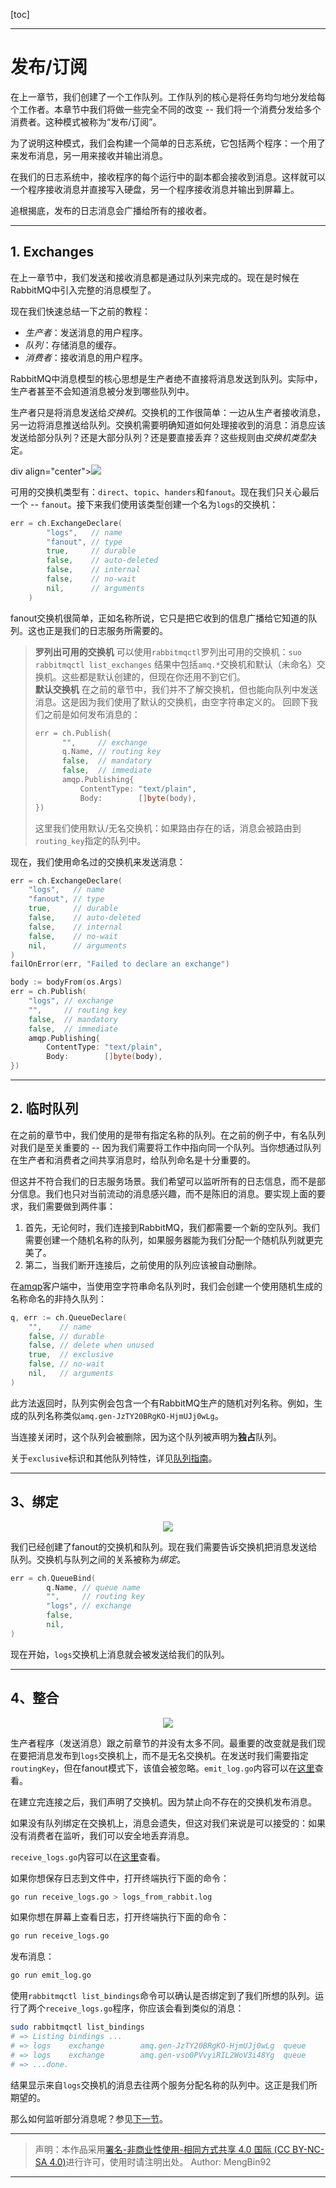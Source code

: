 [toc]  

---

# 发布/订阅  

在上一章节，我们创建了一个工作队列。工作队列的核心是将任务均匀地分发给每个工作者。本章节中我们将做一些完全不同的改变 -- 我们将一个消费分发给多个消费者。这种模式被称为“发布/订阅”。  

为了说明这种模式，我们会构建一个简单的日志系统，它包括两个程序：一个用了来发布消息，另一用来接收并输出消息。  

在我们的日志系统中，接收程序的每个运行中的副本都会接收到消息。这样就可以一个程序接收消息并直接写入硬盘，另一个程序接收消息并输出到屏幕上。  

追根揭底，发布的日志消息会广播给所有的接收者。  

---  

## 1. Exchanges  

在上一章节中，我们发送和接收消息都是通过队列来完成的。现在是时候在RabbitMQ中引入完整的消息模型了。  

现在我们快速总结一下之前的教程：  

- *生产者*：发送消息的用户程序。
- *队列*：存储消息的缓存。
- *消费者*：接收消息的用户程序。  

RabbitMQ中消息模型的核心思想是生产者绝不直接将消息发送到队列。实际中，生产者甚至不会知道消息被分发到哪些队列中。  

生产者只是将消息发送给*交换机*。交换机的工作很简单：一边从生产者接收消息，另一边将消息推送给队列。交换机需要明确知道如何处理接收到的消息：消息应该发送给部分队列？还是大部分队列？还是要直接丢弃？这些规则由*交换机类型*决定。  

div align="center"><img src="./../images/RabbitMQ/3/exchange.png"></div>  

可用的交换机类型有：`direct`、`topic`、`handers`和`fanout`。现在我们只关心最后一个 -- `fanout`。接下来我们使用该类型创建一个名为`logs`的交换机：  

```go
err = ch.ExchangeDeclare(
		"logs",   // name
		"fanout", // type
		true,     // durable
		false,    // auto-deleted
		false,    // internal
		false,    // no-wait
		nil,      // arguments
	)
```  

fanout交换机很简单，正如名称所说，它只是把它收到的信息广播给它知道的队列。这也正是我们的日志服务所需要的。  

> **罗列出可用的交换机**
> 可以使用`rabbitmqctl`罗列出可用的交换机：`suo rabbitmqctl list_exchanges`
> 结果中包括`amq.*`交换机和默认（未命名）交换机。这些都是默认创建的，但现在你还用不到它们。  
> **默认交换机**
> 在之前的章节中，我们并不了解交换机，但也能向队列中发送消息。这是因为我们使用了默认的交换机，由空字符串定义的。
> 回顾下我们之前是如何发布消息的：
> ```go
> err = ch.Publish(
>		"",     // exchange
>		q.Name, // routing key
>		false,  // mandatory
>		false,  // immediate
>		amqp.Publishing{
>			ContentType: "text/plain",
>			Body:        []byte(body),
>})
> ```
> 这里我们使用默认/无名交换机：如果路由存在的话，消息会被路由到`routing_key`指定的队列中。  

现在，我们使用命名过的交换机来发送消息：  

```go
err = ch.ExchangeDeclare(
	"logs",   // name
	"fanout", // type
	true,     // durable
	false,    // auto-deleted
	false,    // internal
	false,    // no-wait
	nil,      // arguments
)
failOnError(err, "Failed to declare an exchange")

body := bodyFrom(os.Args)
err = ch.Publish(
	"logs", // exchange
	"",     // routing key
	false,  // mandatory
	false,  // immediate
	amqp.Publishing{
		ContentType: "text/plain",
		Body:        []byte(body),
})
```  

---  

## 2. 临时队列  

在之前的章节中，我们使用的是带有指定名称的队列。在之前的例子中，有名队列对我们是至关重要的 -- 因为我们需要将工作中指向同一个队列。当你想通过队列在生产者和消费者之间共享消息时，给队列命名是十分重要的。  

但这并不符合我们的日志服务场景。我们希望可以监听所有的日志信息，而不是部分信息。我们也只对当前流动的消息感兴趣，而不是陈旧的消息。要实现上面的要求，我们需要做到两件事：  

1. 首先，无论何时，我们连接到RabbitMQ，我们都需要一个新的空队列。我们需要创建一个随机名称的队列，如果服务器能为我们分配一个随机队列就更完美了。
2. 第二，当我们断开连接后，之前使用的队列应该被自动删除。  

在[amqp](http://godoc.org/github.com/streadway/amqp)客户端中，当使用空字符串命名队列时，我们会创建一个使用随机生成的名称命名的非持久队列：  

```go
q, err := ch.QueueDeclare(
	"",    // name
	false, // durable
	false, // delete when unused
	true,  // exclusive
	false, // no-wait
	nil,   // arguments
)
```  

此方法返回时，队列实例会包含一个有RabbitMQ生产的随机对列名称。例如，生成的队列名称类似`amq.gen-JzTY20BRgKO-HjmUJj0wLg`。  

当连接关闭时，这个队列会被删除，因为这个队列被声明为**独占**队列。  

关于`exclusive`标识和其他队列特性，详见[队列指南](https://www.rabbitmq.com/tutorials/queues.html)。  

---  

## 3、绑定  

<div align="center"><img src="./../images/RabbitMQ/3/bindings.drawio.png"></div>  

我们已经创建了fanout的交换机和队列。现在我们需要告诉交换机把消息发送给队列。交换机与队列之间的关系被称为*绑定*。  

```go
err = ch.QueueBind(
		q.Name, // queue name
		"",     // routing key
		"logs", // exchange
		false,
		nil,
)
```  

现在开始，`logs`交换机上消息就会被发送给我们的队列。  

---  

## 4、整合  

<div align="center"><img src="./../images/RabbitMQ/3/together.drawio.png"></div>  

生产者程序（发送消息）跟之前章节的并没有太多不同。最重要的改变就是我们现在要把消息发布到`logs`交换机上，而不是无名交换机。在发送时我们需要指定`routingKey`，但在fanout模式下，该值会被忽略。`emit_log.go`内容可以在[这里](http://github.com/rabbitmq/rabbitmq-tutorials/blob/master/go/emit_log.go)查看。  

在建立完连接之后，我们声明了交换机。因为禁止向不存在的交换机发布消息。  

如果没有队列绑定在交换机上，消息会遗失，但这对我们来说是可以接受的：如果没有消费者在监听，我们可以安全地丢弃消息。  

`receive_logs.go`内容可以在[这里](https://github.com/rabbitmq/rabbitmq-tutorials/blob/master/go/receive_logs.go)查看。  

如果你想保存日志到文件中，打开终端执行下面的命令：  

```bash
go run receive_logs.go > logs_from_rabbit.log
```  

如果你想在屏幕上查看日志，打开终端执行下面的命令：  

```bash
go run receive_logs.go
```  

发布消息：  

```bash
go run emit_log.go
```  

使用`rabbitmqctl list_bindings`命令可以确认是否绑定到了我们所想的队列。运行了两个`receive_logs.go`程序，你应该会看到类似的消息：  

```bash
sudo rabbitmqctl list_bindings
# => Listing bindings ...
# => logs    exchange        amq.gen-JzTY20BRgKO-HjmUJj0wLg  queue           []
# => logs    exchange        amq.gen-vso0PVvyiRIL2WoV3i48Yg  queue           []
# => ...done.
```  

结果显示来自`logs`交换机的消息去往两个服务分配名称的队列中。这正是我们所期望的。  

那么如何监听部分消息呢？参见[下一节](4.md)。

---

> 声明：本作品采用[署名-非商业性使用-相同方式共享 4.0 国际 (CC BY-NC-SA 4.0)](https://creativecommons.org/licenses/by-nc-sa/4.0/deed.zh)进行许可，使用时请注明出处。 
> Author: MengBin92

---  
